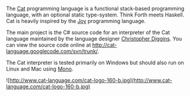 The [Cat](Cat.md) programming language is a functional stack-based programming language, with an optional static type-system. Think Forth meets Haskell. Cat is heavily inspired by the [Joy](Joy.md) programming language.

The main project is the C# source code for an interpreter of the Cat language maintained by the language designer [Christopher Diggins](http://www.cdiggins.com). You can view the source code online at http://cat-language.googlecode.com/svn/trunk/.

The Cat interpreter is tested primarily on Windows but should also run on Linux and Mac using [Mono](http://www.mono-project.com/).

![http://www.cat-language.com/cat-logo-160-b.jpg](http://www.cat-language.com/cat-logo-160-b.jpg)